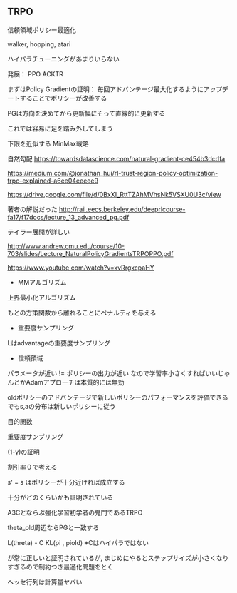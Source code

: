 ## TRPO

信頼領域ポリシー最適化

walker, hopping, atari

ハイパラチューニングがあまりいらない

発展： PPO ACKTR


まずはPolicy Gradientの証明：
毎回アドバンテージ最大化するようにアップデートすることでポリシーが改善する


PGは方向を決めてから更新幅にそって直線的に更新する

これでは容易に足を踏み外してしまう

下限を近似する
MinMax戦略

自然勾配
https://towardsdatascience.com/natural-gradient-ce454b3dcdfa

https://medium.com/@jonathan_hui/rl-trust-region-policy-optimization-trpo-explained-a6ee04eeeee9

https://drive.google.com/file/d/0BxXI_RttTZAhMVhsNk5VSXU0U3c/view

著者の解説だった
http://rail.eecs.berkeley.edu/deeprlcourse-fa17/f17docs/lecture_13_advanced_pg.pdf


テイラー展開が詳しい

http://www.andrew.cmu.edu/course/10-703/slides/Lecture_NaturalPolicyGradientsTRPOPPO.pdf

https://www.youtube.com/watch?v=xvRrgxcpaHY

- MMアルゴリズム

上界最小化アルゴリズム

もとの方策関数から離れることにペナルティを与える

- 重要度サンプリング

Lはadvantageの重要度サンプリング

- 信頼領域


パラメータが近い != ポリシーの出力が近い なので学習率小さくすればいいじゃんとかAdamアプローチは本質的には無効


oldポリシーのアドバンテージで新しいポリシーのパフォーマンスを評価できる
でもs,aの分布は新しいポリシーに従う


目的関数

重要度サンプリング

(1-γ)の証明

割引率０で考える

s' = s はポリシーが十分近ければ成立する

十分がどのくらいかも証明されている


A3Cとならぶ強化学習初学者の鬼門であるTRPO

theta_old周辺ならPGと一致する


L(threta) - C KL(pi , piold)
※Cはハイパラではない

が常に正しいと証明されているが, まじめにやるとステップサイズが小さくなりすぎるので制約つき最適化問題をとく


ヘッセ行列は計算量ヤバい
